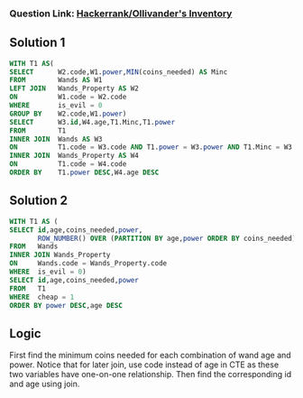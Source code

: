 ### Question Link: [Hackerrank/Ollivander's Inventory](https://www.hackerrank.com/challenges/harry-potter-and-wands/problem)


##  Solution 1
```sql
WITH T1 AS(
SELECT      W2.code,W1.power,MIN(coins_needed) AS Minc
FROM        Wands AS W1
LEFT JOIN   Wands_Property AS W2
ON          W1.code = W2.code
WHERE       is_evil = 0
GROUP BY    W2.code,W1.power)
SELECT      W3.id,W4.age,T1.Minc,T1.power
FROM        T1
INNER JOIN  Wands AS W3
ON          T1.code = W3.code AND T1.power = W3.power AND T1.Minc = W3.coins_needed
INNER JOIN  Wands_Property AS W4
ON          T1.code = W4.code
ORDER BY    T1.power DESC,W4.age DESC
```

##  Solution 2
```sql
WITH T1 AS (
SELECT id,age,coins_needed,power,
       ROW_NUMBER() OVER (PARTITION BY age,power ORDER BY coins_needed) as cheap
FROM   Wands
INNER JOIN Wands_Property
ON     Wands.code = Wands_Property.code
WHERE  is_evil = 0)
SELECT id,age,coins_needed,power
FROM   T1
WHERE  cheap = 1
ORDER BY power DESC,age DESC
```

## Logic
First find the minimum coins needed for each combination of wand age and power. Notice that for later join, use code instead of age in CTE
as these two variables have one-on-one relationship. Then find the corresponding id and age using join.
